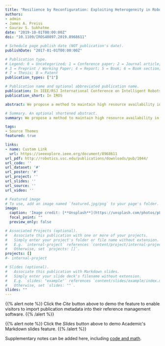 ```yaml
---
title: "Resilience by Reconfiguration: Exploiting Heterogeneity in Robot Teams"
authors:
- admin
- James A. Preiss
- Gaurav S. Sukhatme
date: "2019-10-01T00:00:00Z"
doi: "10.1109/IROS40897.2019.8968611"

# Schedule page publish date (NOT publication's date).
publishDate: "2017-01-01T00:00:00Z"

# Publication type.
# Legend: 0 = Uncategorized; 1 = Conference paper; 2 = Journal article;
# 3 = Preprint / Working Paper; 4 = Report; 5 = Book; 6 = Book section;
# 7 = Thesis; 8 = Patent
publication_types: ["1"]

# Publication name and optional abbreviated publication name.
publication: In IEEE/RSJ International Conference on Intelligent Robots and Systems
publication_short: In IROS

abstract: We propose a method to maintain high resource availability in a networked heterogeneous multi-robot system subject to resource failures. In our model, resources such as sensing and computation are available on robots. The robots are engaged in a joint task using these pooled resources. When a resource on a particular robot becomes unavailable (e.g., a sensor ceases to function), the system automatically reconfigures so that the robot continues to have access to this resource by communicating with other robots. Specifically, we consider the problem of selecting edges to be modified in the system’s communication graph after a resource failure has occurred. We define a metric that allows us to characterize the quality of the resource distribution in the network represented by the communication graph. Upon a resource becoming unavailable due to failure, we reconFigure the network so that the resource distribution is brought as close to the maximal resource distribution as possible without a large change in the number of active inter-robot communication links. Our approach uses mixed integer semi-definite programming to achieve this goal. We employ a simulated annealing method to compute a spatial formation that satisfies the inter-robot distances imposed by the topology, along with other constraints. Our method can compute a communication topology, spatial formation, and formation change motion planning in a few seconds. We validate our method in simulation and real-robot experiments with a team of seven quadrotors.

# Summary. An optional shortened abstract.
summary: We propose a method to maintain high resource availability in a networked heterogeneous multi-robot system subject to resource failures.

tags:
- Source Themes
featured: true

links:
- name: Custom Link
  url: https://ieeexplore.ieee.org/document/8968611
url_pdf: http://robotics.usc.edu/publications/downloads/pub/1044/
url_code: ''
url_dataset: '#'
url_poster: '#'
url_project: ''
url_slides: ''
url_source: ''
url_video: ''

# Featured image
# To use, add an image named `featured.jpg/png` to your page's folder.
image:
  caption: 'Image credit: [**Unsplash**](https://unsplash.com/photos/pLCdAaMFLTE)'
  focal_point: ""
  preview_only: false

# Associated Projects (optional).
#   Associate this publication with one or more of your projects.
#   Simply enter your project's folder or file name without extension.
#   E.g. `internal-project` references `content/project/internal-project/index.md`.
#   Otherwise, set `projects: []`.
projects: []
#- internal-project

# Slides (optional).
#   Associate this publication with Markdown slides.
#   Simply enter your slide deck's filename without extension.
#   E.g. `slides: "example"` references `content/slides/example/index.md`.
#   Otherwise, set `slides: ""`.
slides: ""
---
```


{{% alert note %}}
Click the *Cite* button above to demo the feature to enable visitors to import publication metadata into their reference management software.
{{% /alert %}}

{{% alert note %}}
Click the *Slides* button above to demo Academic's Markdown slides feature.
{{% /alert %}}

Supplementary notes can be added here, including [code and math](https://sourcethemes.com/academic/docs/writing-markdown-latex/).
